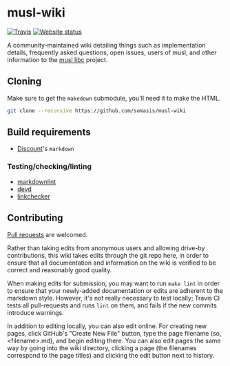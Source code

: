 # musl-wiki

[![Travis](https://img.shields.io/travis/somasis/musl-wiki.svg?style=flat-square)](https://travis-ci.org/somasis/musl-wiki)
[![Website status](https://img.shields.io/website-up-down-green-red/http/shields.io.svg?style=flat-square)](https://wiki.musl-libc.org)

A community-maintained wiki detailing things such as implementation details,
frequently asked questions, open issues, users of musl, and other information to
the [musl libc](https://www.musl-libc.org/) project.

## Cloning

Make sure to get the `makedown` submodule, you'll need it to make the HTML.

```sh
git clone --recursive https://github.com/somasis/musl-wiki
```

## Build requirements

- [Discount]'s `markdown`

### Testing/checking/linting

- [markdownlint]
- [devd]
- [linkchecker]

[Discount]: http://www.pell.portland.or.us/~orc/Code/discount/
[markdownlint]: https://github.com/markdownlint/markdownlint
[devd]: https://github.com/cortesi/devd
[linkchecker]: https://wummel.github.io/linkchecker

## Contributing

[Pull requests](https://github.com/somasis/musl-wiki/pulls) are welcomed.

Rather than taking edits from anonymous users and allowing drive-by
contributions, this wiki takes edits through the git repo here, in order to
ensure that all documentation and information on the wiki is verified to be
correct and reasonably good quality.

When making edits for submission, you may want to run `make lint` in order to ensure
that your newly-added documentation or edits are adherent to the markdown
style. However, it's not really necessary to test locally; Travis CI tests all
pull-requests and runs `lint` on them, and fails if the new commits introduce warnings.

In addition to editing locally, you can also edit online.
For creating new pages, click GitHub's "Create New File" button, type the page
filename (so, \<filename\>.md), and begin editing there. You can also edit pages
the same way by going into the wiki directory, clicking a page (the filenames
correspond to the page titles) and clicking the edit button next to history.

